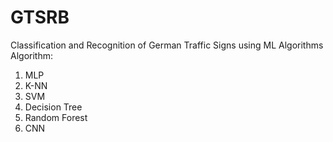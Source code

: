 # GTSRB
Classification and Recognition of German Traffic Signs using ML Algorithms
Algorithm:
1. MLP
2. K-NN
3. SVM
4. Decision Tree
5. Random Forest
6. CNN
